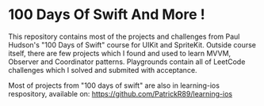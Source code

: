 # 100 Days Of Swift And More !

This repository contains most of the projects and challenges from Paul Hudson's "100 Days of Swift" course for UIKit and SpriteKit. Outside course itself, there are few projects which I found and used to learn MVVM, Observer and Coordinator patterns. Playgrounds contain all of LeetCode challenges which I solved and submited with acceptance.

Most of projects from "100 days of swift" are also in learning-ios respository, available on: https://github.com/PatrickR89/learning-ios
